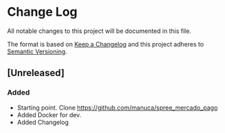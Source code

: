 # Change Log
All notable changes to this project will be documented in this file.

The format is based on [Keep a Changelog](http://keepachangelog.com/)
and this project adheres to [Semantic Versioning](http://semver.org/).

## [Unreleased]

### Added
- Starting point. Clone https://github.com/manuca/spree_mercado_pago
- Added Docker for dev.
- Added Changelog
